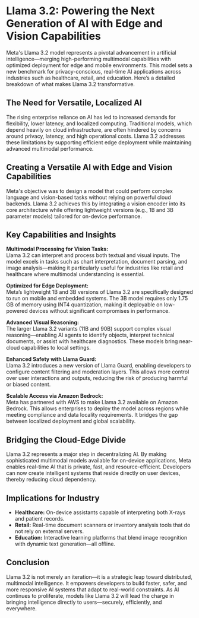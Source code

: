 # Llama 3.2: Powering the Next Generation of AI with Edge and Vision Capabilities

Meta's Llama 3.2 model represents a pivotal advancement in artificial intelligence—merging high-performing multimodal capabilities with optimized deployment for edge and mobile environments. This model sets a new benchmark for privacy-conscious, real-time AI applications across industries such as healthcare, retail, and education. Here’s a detailed breakdown of what makes Llama 3.2 transformative.

## The Need for Versatile, Localized AI

The rising enterprise reliance on AI has led to increased demands for flexibility, lower latency, and localized computing. Traditional models, which depend heavily on cloud infrastructure, are often hindered by concerns around privacy, latency, and high operational costs. Llama 3.2 addresses these limitations by supporting efficient edge deployment while maintaining advanced multimodal performance.

## Creating a Versatile AI with Edge and Vision Capabilities

Meta's objective was to design a model that could perform complex language and vision-based tasks without relying on powerful cloud backends. Llama 3.2 achieves this by integrating a vision encoder into its core architecture while offering lightweight versions (e.g., 1B and 3B parameter models) tailored for on-device performance.

## Key Capabilities and Insights

**Multimodal Processing for Vision Tasks:**  
Llama 3.2 can interpret and process both textual and visual inputs. The model excels in tasks such as chart interpretation, document parsing, and image analysis—making it particularly useful for industries like retail and healthcare where multimodal understanding is essential.

**Optimized for Edge Deployment:**  
Meta’s lightweight 1B and 3B versions of Llama 3.2 are specifically designed to run on mobile and embedded systems. The 3B model requires only 1.75 GB of memory using INT4 quantization, making it deployable on low-powered devices without significant compromises in performance.

**Advanced Visual Reasoning:**  
The larger Llama 3.2 variants (11B and 90B) support complex visual reasoning—enabling AI agents to identify objects, interpret technical documents, or assist with healthcare diagnostics. These models bring near-cloud capabilities to local settings.

**Enhanced Safety with Llama Guard:**  
Llama 3.2 introduces a new version of Llama Guard, enabling developers to configure content filtering and moderation layers. This allows more control over user interactions and outputs, reducing the risk of producing harmful or biased content.

**Scalable Access via Amazon Bedrock:**  
Meta has partnered with AWS to make Llama 3.2 available on Amazon Bedrock. This allows enterprises to deploy the model across regions while meeting compliance and data locality requirements. It bridges the gap between localized deployment and global scalability.

## Bridging the Cloud-Edge Divide

Llama 3.2 represents a major step in decentralizing AI. By making sophisticated multimodal models available for on-device applications, Meta enables real-time AI that is private, fast, and resource-efficient. Developers can now create intelligent systems that reside directly on user devices, thereby reducing cloud dependency.

## Implications for Industry

- **Healthcare:** On-device assistants capable of interpreting both X-rays and patient records.
- **Retail:** Real-time document scanners or inventory analysis tools that do not rely on external servers.
- **Education:** Interactive learning platforms that blend image recognition with dynamic text generation—all offline.

## Conclusion

Llama 3.2 is not merely an iteration—it is a strategic leap toward distributed, multimodal intelligence. It empowers developers to build faster, safer, and more responsive AI systems that adapt to real-world constraints. As AI continues to proliferate, models like Llama 3.2 will lead the charge in bringing intelligence directly to users—securely, efficiently, and everywhere.

